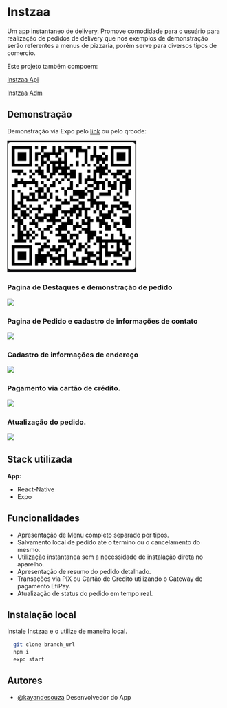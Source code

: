 
# Instzaa

Um app instantaneo de delivery. 
Promove comodidade para o usuário para realização de pedidos de delivery que nos exemplos de demonstração serão referentes a menus de pizzaria, porém serve para diversos tipos de comercio.

Este projeto também compoem:

[Instzaa Api](https://github.com/KayandeSouzaPereira/instzaa-api)

[Instzaa Adm](https://github.com/KayandeSouzaPereira/instzaa-adm)

## Demonstração

Demonstração via Expo pelo [link](https://expo.dev/accounts/kayandesouzapereira/projects/instzaa-app/builds/659248fe-8b26-475c-8161-58a32224c410) ou pelo qrcode:

<img src='https://github.com/KayandeSouzaPereira/instzaa-app/blob/master/assets/readme/qrcode.png?raw=true' width='300'>


### Pagina de Destaques e demonstração de pedido
<img src='https://github.com/KayandeSouzaPereira/instzaa-app/blob/master/assets/mock/readme/cardapio.gif?raw=true' width='300'>

### Pagina de Pedido e cadastro de informações de contato
<img src='https://github.com/KayandeSouzaPereira/instzaa-app/blob/master/assets/mock/readme/pedido.gif?raw=true' width='300'>

### Cadastro de informações de endereço
<img src='https://github.com/KayandeSouzaPereira/instzaa-app/blob/master/assets/mock/readme/autocompleteDeEndere%C3%A7o.gif?raw=true' width='300'>

### Pagamento via cartão de crédito.
<img src='https://github.com/KayandeSouzaPereira/instzaa-app/blob/master/assets/mock/readme/pagamentoCartao.gif?raw=true' width='300'>

### Atualização do pedido.
<img src='https://github.com/KayandeSouzaPereira/instzaa-app/blob/master/assets/mock/readme/statusPedidoAvaliacao.gif?raw=true' width='300'>

## Stack utilizada

**App:**

- React-Native
- Expo


## Funcionalidades

- Apresentação de Menu completo separado por tipos.
- Salvamento local de pedido ate o termino ou o cancelamento do mesmo.
- Utilização instantanea sem a necessidade de instalação direta no aparelho.
- Apresentação de resumo do pedido detalhado.
- Transações via PIX ou Cartão de Credito utilizando o Gateway de pagamento EfiPay.
- Atualização de status do pedido em tempo real.


## Instalação local

Instale Instzaa e o utilize de maneira local.

```bash
  git clone branch_url
  npm i
  expo start
```
    
## Autores

- [@kayandesouza](https://github.com/KayandeSouzaPereira) Desenvolvedor do App


